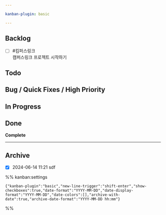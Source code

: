 ```yaml
---

kanban-plugin: basic

---
```


## Backlog

- [ ] #킴퍼스링크<br>캠퍼스링크 프로젝트 시작하기


## Todo



## Bug / Quick Fixes / High Priority



## In Progress



## Done

**Complete**


***

## Archive

- [x] 2024-06-14 11:21 sdf

%% kanban:settings
```
{"kanban-plugin":"basic","new-line-trigger":"shift-enter","show-checkboxes":true,"date-format":"YYYY-MM-DD","date-display-format":"YYYY-MM-DD","date-colors":[],"archive-with-date":true,"archive-date-format":"YYYY-MM-DD hh:mm"}
```
%%